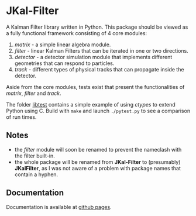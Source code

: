 JKal-Filter
===========

A Kalman Filter library written in Python. This package should be viewed as a
fully functional framework consisting of 4 core modules:

1. *matrix* - a simple linear algebra module.
2. *filter* - linear Kalman Filters that can be iterated in one or two
   directions.
3. *detector* - a detector simulation module that implements different
   geometries that can respond to particles.
4. *track* - different types of physical tracks that can propagate inside the
   detector.

Aside from the core modules, tests exist that present the functionalities of
*matrix*, *filter* and *track*.

The folder [libtest](./libtest) contains a simple example of using *ctypes* to
extend Python using C. Build with `make` and launch `./pytest.py` to see a
comparison of run times.

Notes
-----

* the *filter* module will soon be renamed to prevent the nameclash with the
  filter built-in.
* the whole package will be renamed from **JKal-Filter** to (presumably)
  **JKalFilter**, as I was not aware of a problem with package names that
  contain a hyphen.

Documentation
-------------

Documentation is available at [github pages](https://jepio.github.com/JKal-Filter).

